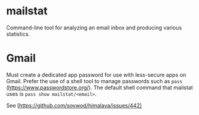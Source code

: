 # mailstat

Command-line tool for analyzing an email inbox and producing various statistics.

# Gmail

Must create a dedicated app password for use with less-secure apps on Gmail.  Prefer the use of a shell tool to manage
passwords such as `pass` (https://www.passwordstore.org/).  The default shell command that mailstat uses is 
`pass show mailstat/<email>`.

See [https://github.com/soywod/himalaya/issues/442]
